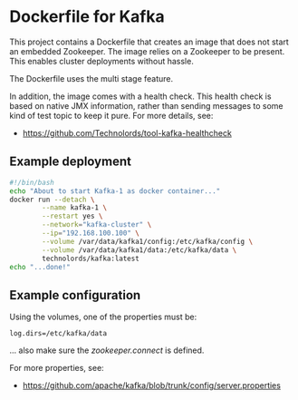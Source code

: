 # Dockerfile for Kafka

This project contains a Dockerfile that creates an image that does
not start an embedded Zookeeper. The image relies on a Zookeeper to
be present. This enables cluster deployments without hassle.

The Dockerfile uses the multi stage feature.

In addition, the image comes with a health check. This health check
is based on native JMX information, rather than sending messages to
some kind of test topic to keep it pure. For more details, see:
- https://github.com/Technolords/tool-kafka-healthcheck

## Example deployment

```bash
#!/bin/bash
echo "About to start Kafka-1 as docker container..."
docker run --detach \
        --name kafka-1 \
        --restart yes \
        --network="kafka-cluster" \
        --ip="192.168.100.100" \
        --volume /var/data/kafka1/config:/etc/kafka/config \
        --volume /var/data/kafka1/data:/etc/kafka/data \
        technolords/kafka:latest
echo "...done!"
```

## Example configuration

Using the volumes, one of the properties must be:

```properties
log.dirs=/etc/kafka/data
```

... also make sure the *zookeeper.connect* is defined.

For more properties, see:
- https://github.com/apache/kafka/blob/trunk/config/server.properties